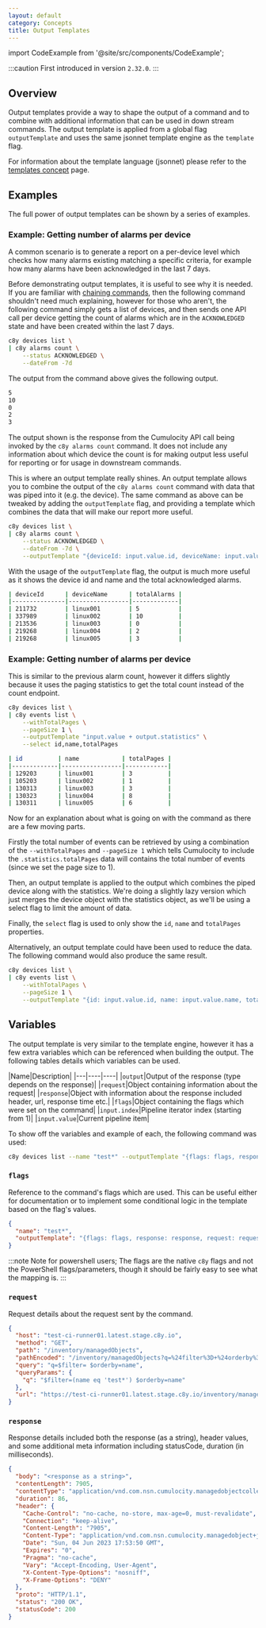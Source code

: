 ```yaml
---
layout: default
category: Concepts
title: Output Templates
---
```


import CodeExample from '@site/src/components/CodeExample';

:::caution
First introduced in version `2.32.0`.
:::

## Overview

Output templates provide a way to shape the output of a command and to combine with additional information that can be used in down stream commands. The output template is applied from a global flag `outputTemplate` and uses the same jsonnet template engine as the `template` flag.

For information about the template language (jsonnet) please refer to the [templates concept](./templates.md) page.

## Examples

The full power of output templates can be shown by a series of examples.

### Example: Getting number of alarms per device

A common scenario is to generate a report on a per-device level which checks how many alarms existing matching a specific criteria, for example how many alarms have been acknowledged in the last 7 days.

Before demonstrating output templates, it is useful to see why it is needed. If you are familiar with [chaining commands](./chaining-commands.md), then the following command shouldn't need much explaining, however for those who aren't, the following command simply gets a list of devices, and then sends one API call per device getting the count of alarms which are in the `ACKNOWLEDGED` state and have been created within the last 7 days.

<CodeExample>

```bash
c8y devices list \
| c8y alarms count \
    --status ACKNOWLEDGED \
    --dateFrom -7d
```

</CodeExample>

The output from the command above gives the following output.

```sh title="Output"
5
10
0
2
3
```

The output shown is the response from the Cumulocity API call being invoked by the `c8y alarms count` command. It does not include any information about which device the count is for making output less useful for reporting or for usage in downstream commands.

This is where an output template really shines. An output template allows you to combine the output of the `c8y alarms count` command with data that was piped into it (e.g. the device). The same command as above can be tweaked by adding the `outputTemplate` flag, and providing a template which combines the data that will make our report more useful.

<CodeExample>

```bash
c8y devices list \
| c8y alarms count \
    --status ACKNOWLEDGED \
    --dateFrom -7d \
    --outputTemplate "{deviceId: input.value.id, deviceName: input.value.name, totalAlarms: output}"
```

</CodeExample>

With the usage of the `outputTemplate` flag, the output is much more useful as it shows the device id and name and the total acknowledged alarms.

```sh title="Output"
| deviceId      | deviceName      | totalAlarms |
|---------------|-----------------|-------------|
| 211732        | linux001        | 5           |
| 337989        | linux002        | 10          |
| 213536        | linux003        | 0           |
| 219268        | linux004        | 2           |
| 219268        | linux005        | 3           |
```

### Example: Getting number of alarms per device

This is similar to the previous alarm count, however it differs slightly because it uses the paging statistics to get the total count instead of the count endpoint.

<CodeExample>

```bash
c8y devices list \
| c8y events list \
    --withTotalPages \
    --pageSize 1 \
    --outputTemplate "input.value + output.statistics" \
    --select id,name,totalPages
```

</CodeExample>


```sh title="Output"
| id          | name            | totalPages |
|-------------|-----------------|------------|
| 129203      | linux001        | 3          |
| 105203      | linux002        | 1          |
| 130313      | linux003        | 3          |
| 130323      | linux004        | 8          |
| 130311      | linux005        | 6          |
```

Now for an explanation about what is going on with the command as there are a few moving parts.

Firstly the total number of events can be retrieved by using a combination of the `--withTotalPages` and `--pageSize 1` which tells Cumulocity to include the `.statistics.totalPages` data will contains the total number of events (since we set the page size to 1).

Then, an output template is applied to the output which combines the piped device along with the statistics. We're doing a slightly lazy version which just merges the device object with the statistics object, as we'll be using a select flag to limit the amount of data.

Finally, the `select` flag is used to only show the `id`, `name` and `totalPages` properties.

Alternatively, an output template could have been used to reduce the data. The following command would also produce the same result.

<CodeExample>

```bash
c8y devices list \
| c8y events list \
    --withTotalPages \
    --pageSize 1 \
    --outputTemplate "{id: input.value.id, name: input.value.name, totalPages: output.statistics.totalPages}"
```

</CodeExample>


## Variables

The output template is very similar to the template engine, however it has a few extra variables which can be referenced when building the output. The following tables details which variables can be used.

|Name|Description|
|---|----|----|
|`output`|Output of the response (type depends on the response)|
|`request`|Object containing information about the request|
|`response`|Object with information about the response included header, url, response time etc.|
|`flags`|Object containing the flags which were set on the command|
|`input.index`|Pipeline iterator index (starting from 1)|
|`input.value`|Current pipeline item|


To show off the variables and example of each, the following command was used:

<CodeExample>

```bash
c8y devices list --name "test*" --outputTemplate "{flags: flags, response: response, request: request}"
```

</CodeExample>


### `flags`

Reference to the command's flags which are used. This can be useful either for documentation or to implement some conditional logic in the template based on the flag's values.

```json
{
  "name": "test*",
  "outputTemplate": "{flags: flags, response: response, request: request}"
}
```

:::note
Note for powershell users; The flags are the native `c8y` flags and not the PowerShell flags/parameters, though it should be fairly easy to see what the mapping is.
:::

### `request`

Request details about the request sent by the command.

```json
{
  "host": "test-ci-runner01.latest.stage.c8y.io",
  "method": "GET",
  "path": "/inventory/managedObjects",
  "pathEncoded": "/inventory/managedObjects?q=%24filter%3D+%24orderby%3Dname",
  "query": "q=$filter= $orderby=name",
  "queryParams": {
    "q": "$filter=(name eq 'test*') $orderby=name"
  },
  "url": "https://test-ci-runner01.latest.stage.c8y.io/inventory/managedObjects?q=%24filter%3D+%24orderby%3Dname"
}
```

### `response`

Response details included both the response (as a string), header values, and some additional meta information including statusCode, duration (in milliseconds).

```json
{
  "body": "<response as a string>",
  "contentLength": 7905,
  "contentType": "application/vnd.com.nsn.cumulocity.managedobjectcollection+json;charset=UTF-8;ver=0.9",
  "duration": 86,
  "header": {
    "Cache-Control": "no-cache, no-store, max-age=0, must-revalidate",
    "Connection": "keep-alive",
    "Content-Length": "7905",
    "Content-Type": "application/vnd.com.nsn.cumulocity.managedobject+json;charset=UTF-8;ver=0.9",
    "Date": "Sun, 04 Jun 2023 17:53:50 GMT",
    "Expires": "0",
    "Pragma": "no-cache",
    "Vary": "Accept-Encoding, User-Agent",
    "X-Content-Type-Options": "nosniff",
    "X-Frame-Options": "DENY"
  },
  "proto": "HTTP/1.1",
  "status": "200 OK",
  "statusCode": 200
}
```
